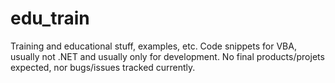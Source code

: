 # edu_train
Training and educational stuff, examples, etc.
Code snippets for VBA, usually not .NET and usually only for development.
No final products/projets expected, nor bugs/issues tracked currently.
